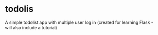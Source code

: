 # todolis
A simple todolist app with multiple user log in (created for learning Flask - will also include a tutorial)
